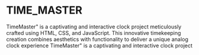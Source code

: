 # TIME_MASTER
TimeMaster" is a captivating and interactive clock project meticulously crafted using HTML, CSS, and JavaScript. This innovative timekeeping creation combines aesthetics with functionality to deliver a unique analog clock experience TimeMaster" is a captivating and interactive clock project
